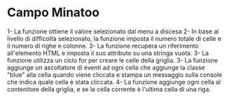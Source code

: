 Campo Minatoo
===
1- La funzione ottiene il valore selezionato dal menu a discesa
2- In base al livello di difficoltà selezionato, la funzione imposta il numero totale di celle e il numero di righe e colonne.
3- La funzione recupera un riferimento all'elemento HTML e imposta il suo attributo su una stringa vuota.
3- La funzione utilizza un ciclo for per creare le celle della griglia. 
3- La funzione aggiunge un ascoltatore di eventi ad ogni cella che aggiunge la classe "blue" alla cella quando viene cliccata e stampa un messaggio sulla console che indica quale cella è stata cliccata.
4- La funzione aggiunge ogni cella al contenitore della griglia, e se la cella corrente è l'ultima cella di una riga.